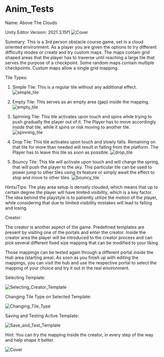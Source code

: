 # Anim_Tests

Name: Above The Clouds

Unity Editor Version: 2021.3.15f1
![Cover](https://github.com/matamike/AboveTheClouds/assets/55056883/90a467e0-2d5c-4a75-b329-c2c849a5c9fd)

Summary: This is a 3rd person obstacle course game, set in a cloud oriented environment.
As a player you are given the options to try different difficulty modes or create and try custom maps.
The maps contain grid shaped areas that the player has to traverse until reaching a large tile that serves the purpose of a checkpoint.
Some random maps contain multiple checkpoints. Custom maps allow a single grid mapping.




Tile Types: 

1) Simple Tile: This is a regular tile without any additional effect.
   ![simple_tile](https://github.com/matamike/AboveTheClouds/assets/55056883/ade1a266-9998-4543-b059-b209e42c1cc2)

2) Empty Tile: This serves as an empty area (gap) inside the mapping.
   ![empty_tile](https://github.com/matamike/AboveTheClouds/assets/55056883/137a8609-f74c-40d7-ad24-889af46e95a4)

3) Spinning Tile: This tile activates upon touch and spins while trying to push gradually the player out of it.
   The Player has to move accordingly inside that tile, while it spins or risk moving to another tile.
   ![spinning_tile](https://github.com/matamike/AboveTheClouds/assets/55056883/a8786a31-6881-454f-acde-d0087fe160c1)

4) Drop Tile: This tile activates upon touch and slowly falls. Remaining on that tile for more than needed will result in falling from the platform.
   The Player has to leave this tile as soon as possible.
   ![drop_tile](https://github.com/matamike/AboveTheClouds/assets/55056883/80a12064-8a9d-4bcd-9464-92e6f44b0e44)

5) Bouncy Tile: This tile will activate upon touch and will charge the spring, that will push the player to the sky.
   This particular tile can be used to power jump to other tiles using its feature or simply await the effect to stop and move to other tiles.
   ![bouncy_tile](https://github.com/matamike/AboveTheClouds/assets/55056883/313e1483-e5ce-41b8-9db0-48b25e42cb75)


   
Hints/Tips: The play area setup is densely clouded, which means that up to certain degree the player will have limited visibility, which is a key factor.
            The idea behind the playstyle is to patiently utilize the motion of the player, while considering that due to limited visibility mistakes will
            lead to falling and losing.




Creator:

The creator is another aspect of the game. Predefined templates are present by visiting one of the portals and enter the creator.
Inside the creator area the player will be introduced to the creator process and can pick several different fixed size mapping that can be modified to your liking.

Those mappings can be tested again through a different portal inside the Hub area (starting area). 
As soon as you finish up with editing the mappings, you can visit the hub
and use the respective portal to select the mapping of your choice and try it out in the real environment.

   Selecting Template:
   
   ![Selecting_Creator_Template](https://github.com/matamike/AboveTheClouds/assets/55056883/35dac354-1670-49cb-a119-da6f038a7026)

   Changing Tile Type on Selected Template:
   
   ![Changing_Tile_Type](https://github.com/matamike/AboveTheClouds/assets/55056883/a1a6a212-c4b0-455a-8949-058a20e93c7c)

   Saving and Testing Active Template:
   
   ![Save_and_Test_Template](https://github.com/matamike/AboveTheClouds/assets/55056883/85624af8-08a5-44d8-9003-f97619cccb07)
   
Hint: You can try the mapping inside the creator, in every step of the way and help shape it better.


![Cover](https://github.com/matamike/AboveTheClouds/assets/55056883/90a467e0-2d5c-4a75-b329-c2c849a5c9fd)
